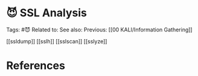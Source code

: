 # 😈 SSL Analysis

Tags: #😈
Related to: 
See also: 
Previous: [[00 KALI/Information Gathering]]

[[ssldump]]
[[sslh]]
[[sslscan]]
[[sslyze]]

# References
